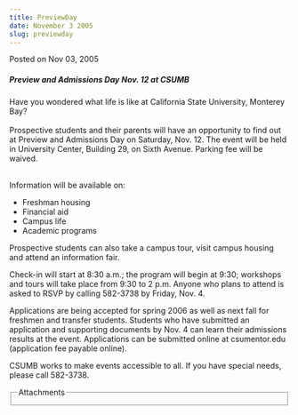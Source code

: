 ```yaml
---
title: PreviewDay
date: November 3 2005
slug: previewday
---
```


 



<span class="date">Posted on Nov 03, 2005    </span>
<h5>Preview and Admissions Day Nov. 12 at CSUMB</h5>
<p>Have you wondered what life is like at California State
University, Monterey Bay?<br>
<br>
Prospective students and their parents will have an opportunity to
find out at Preview and Admissions Day on Saturday, Nov. 12. The
event will be held in University Center, Building 29, on Sixth
Avenue. Parking fee will be waived.</br></br></p>
<p>Information will be available on:</p>
<ul>
<li>Freshman housing</li>
<li>Financial aid</li>
<li>Campus life</li>
<li>Academic programs</li>
</ul>
<p>Prospective students can also take a campus tour, visit campus
housing and attend an information fair.</p>
<p>Check-in will start at 8:30 a.m.; the program will begin at
9:30; workshops and tours will take place from 9:30 to 2 p.m.
Anyone who plans to attend is asked to RSVP by calling 582-3738 by
Friday, Nov. 4.</p>
<p>Applications are being accepted for spring 2006 as well as next
fall for freshmen and transfer students. Students who have
submitted an application and supporting documents by Nov. 4 can
learn their admissions results at the event. Applications can be
submitted online at csumentor.edu (application fee payable
online).</p>
<p>CSUMB works to make events accessible to all. If you have
special needs, please call 582-3738.</p>
<fieldset class="fieldgroup group-attachments">
<legend>Attachments</legend>
<div class="field field-type-emvideo field-field-attach-video">
<div class="field-items">
<div class="field-item odd">
<div class="emvideo emvideo-video emvideo-"/>
</div>
</div>
</div>
</fieldset>





```
